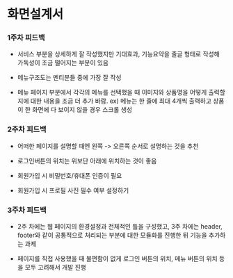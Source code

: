 # 화면설계서

### 1주차 피드백
  - 서비스 부분을 상세하게 잘 작성했지만 기대효과, 기능요약을 줄글 형태로 작성해 가독성이 조금 떨어지는 부분이 있음
  
  - 메뉴구조도는 멘티분들 중에 가장 잘 작성
  
  - 메뉴 페이지 부분에서 각각의 메뉴를 선택했을 때 이미지와 상품명을 어떻게 출력할 지에 대한 내용을 조금 더 추가 바람. ex) 메뉴는 한 줄에 최대 4개씩 출력하고 상품이 한 화면에 다 보이지 않을 경우 스크롤 생성 
  
### 2주차 피드백
  - 어떠한 페이지를 설명할 때엔 왼쪽 -> 오른쪽 순서로 설명하는 것을 추천
  
  - 로그인버튼의 위치는 위보단 아래에 위치하는 것이 좋음
  
  - 회원가입 시 비밀번호/휴대폰 인증이 필요
 
  - 회원가입 시 프로필 사진 필수 여부 설정하기
  
  
 ### 3주차 피드백
  - 2주 차에는 웹 페이지의 환경설정과 전체적인 틀을 구성했고, 3주 차에는 header, footer와 같이 공통적으로 처리되는 부분에 대한 모듈화를 진행한 뒤 기능을 추가하는 과제
  
  - 페이지를 직접 사용했을 때 불편함이 없게 로그인 버튼의 위치, 메뉴 버튼의 위치 등을 모두 고려해서 개발 진행

